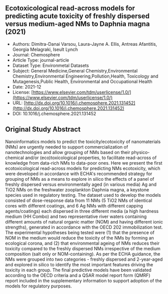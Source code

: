 <script type='text/javascript' src='https://d1bxh8uas1mnw7.cloudfront.net/assets/embed.js'></script>

<div style="float: right; width: 200px" class='altmetric-embed' data-badge-type='donut' data-condensed='true' data-badge-details='right' data-doi="10.1016/j.chemosphere.2021.131452"></div>

## Ecotoxicological read-across models for predicting acute toxicity of freshly dispersed versus medium-aged NMs to Daphnia magna (2021)
<script type="application/ld+json">
	{	
		"@context": {
			"bs": "https://bioschemas.org/",
			"schema": "https://schema.org/",
			"citation": "schema:citation",
			"name": "schema:name",
			"url": "schema:url",
			"variableMeasured": "schema:variableMeasured"
		},
		"variableMeasured": [
			{
				"@type": "schema:PropertyValue",
				"name": "MI-R1.3-ABSTRACT-BASIC-CHEMICAL_COMPOSITION"
			},
			{
				"@type": "schema:PropertyValue",
				"name": "MI-R1.3-ABSTRACT-BASIC-SURFACE_CHEMISTRY"
			},
			{
				"@type": "schema:PropertyValue",
				"name": "MI-R1.3-ABSTRACT-PHYSCHEM-SURFACE_CHARGE"
			},
			{
				"@type": "schema:PropertyValue",
				"name": "MI-R1.3-ABSTRACT-PHYSCHEM-SIZE"
			},
			{
				"@type": "schema:PropertyValue",
				"name": "MI-R1.3-ABSTRACT-PHYSCHEM-ZETA_POTENTIAL"
			},
			{
				"@type": "schema:PropertyValue",
				"name": "MI-R1.3-ABSTRACT-TOX-CONCENTRATION"
			}
		],
		"@type": "schema:Dataset",
		"name": "Ecotoxicological read-across models for predicting acute toxicity of freshly dispersed versus medium-aged NMs to Daphnia magna",
		"url": "http://dx.doi.org/10.1016/j.chemosphere.2021.131452",
		"citation": "https://doi.org/10.1016/j.chemosphere.2021.131452",
		"@id": "10.1016/j.chemosphere.2021.131452",
		"http://purl.org/dc/terms/conformsTo": { "@type": "schema:CreativeWork", "@id": "https://bioschemas.org/profiles/Dataset/0.4-DRAFT" },
		"schema:license": "https://www.elsevier.com/tdm/userlicense/1.0/",
		"schema:creator": [
		  {
			"@type": "schema:Organization",
			"name": "RiskGONE"
		  }
		],
		"schema:datePublished": "2021-12"
	}
</script>

* Authors: Dimitra-Danai Varsou, Laura-Jayne A. Ellis, Antreas Afantitis, Georgia Melagraki, Iseult Lynch
* Journal: Chemosphere
* Article Type: journal-article
* Dataset Type: Environmetal Datasets
* Subject: General Medicine,General Chemistry,Environmental Chemistry,Environmental Engineering,Pollution,Health, Toxicology and Mutagenesis,Public Health, Environmental and Occupational Health
* Date: 2021-12
* License: [https://www.elsevier.com/tdm/userlicense/1.0/](https://www.elsevier.com/tdm/userlicense/1.0/)
* URL: [http://dx.doi.org/10.1016/j.chemosphere.2021.131452](http://dx.doi.org/10.1016/j.chemosphere.2021.131452)
* DOI: 10.1016/j.chemosphere.2021.131452



## Original Study Abstract

Nanoinformatics models to predict the toxicity/ecotoxicity of nanomaterials (NMs) are urgently needed to support commercialization of nanotechnologies and allow grouping of NMs based on their physico-chemical and/or (eco)toxicological properties, to facilitate read-across of knowledge from data-rich NMs to data-poor ones. Here we present the first ecotoxicological read-across models for predicting NMs ecotoxicity, which were developed in accordance with ECHA's recommended strategy for grouping of NMs as a means to explore in silico the effects of a panel of freshly dispersed versus environmentally aged (in various media) Ag and TiO2 NMs on the freshwater zooplankton Daphnia magna, a keystone species used in regulatory testing. The dataset used to develop the models consisted of dose-response data from 11 NMs (5 TiO2 NMs of identical cores with different coatings, and 6 Ag NMs with different capping agents/coatings) each dispersed in three different media (a high hardness medium (HH Combo) and two representative river waters containing different amounts of natural organic matter (NOM) and having different ionic strengths), generated in accordance with the OECD 202 immobilization test. The experimental hypotheses being tested were (1) that the presence of NOM in the medium would reduce the toxicity of the NMs by forming an ecological corona, and (2) that environmental ageing of NMs reduces their toxicity compared to the freshly dispersed NMs irrespective of the medium composition (salt only or NOM-containing). As per the ECHA guidance, the NMs were grouped into two categories - freshly dispersed and 2-year-aged and explored in silico to identify the most important features driving the toxicity in each group. The final predictive models have been validated according to the OECD criteria and a QSAR model report form (QMRF) report included in the supplementary information to support adoption of the models for regulatory purposes.

